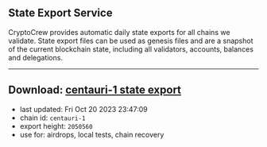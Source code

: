 ## State Export Service
CryptoCrew provides automatic daily state exports for all chains we validate. State export files can be used as genesis files and are a snapshot of the current blockchain state, including all validators, accounts, balances and delegations.

---
**Download: [centauri-1 state export](https://dl.ccvalidators.com/SERVICE/composable/centauri-1_export_2050560.json)**
---

- last updated: Fri Oct 20 2023 23:47:09
- chain id: `centauri-1`
- export height: `2050560`
- use for: airdrops, local tests, chain recovery
